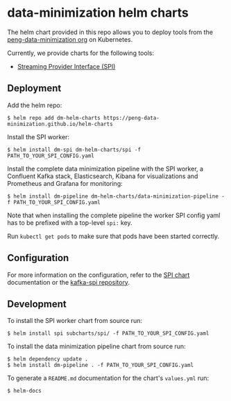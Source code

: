 # data-minimization helm charts

The helm chart provided in this repo allows you to deploy tools from the [peng-data-minimization org](https://github.com/peng-data-minimization) on Kubernetes.

Currently, we provide charts for the following tools:

- [Streaming Provider Interface (SPI)](https://github.com/peng-data-minimization/kafka-spi)

## Deployment

Add the helm repo:
```
$ helm repo add dm-helm-charts https://peng-data-minimization.github.io/helm-charts
```

Install the SPI worker:
```
$ helm install dm-spi dm-helm-charts/spi -f PATH_TO_YOUR_SPI_CONFIG.yaml
```

Install the complete data minimization pipeline with the SPI worker, a Confluent Kafka stack, Elasticsearch, Kibana for visualizations and Prometheus and Grafana for monitoring:
```
$ helm install dm-pipeline dm-helm-charts/data-minimization-pipeline -f PATH_TO_YOUR_SPI_CONFIG.yaml
```
Note that when installing the complete pipeline the worker SPI config yaml has to be prefixed with a top-level `spi:` key.

Run `kubectl get pods` to make sure that pods have been started correctly.


## Configuration

For more information on the configuration, refer to the [SPI chart](./charts/spi/README.md) documentation or the [kafka-spi repository](https://github.com/peng-data-minimization/kafka-spi).


## Development

To install the SPI worker chart from source run:
```
$ helm install spi subcharts/spi/ -f PATH_TO_YOUR_SPI_CONFIG.yaml
```

To install the data minimization pipeline chart from source run:
```
$ helm dependency update .
$ helm install dm-pipeline . -f PATH_TO_YOUR_SPI_CONFIG.yaml
```

To generate a `README.md` documentation for the chart's `values.yml` run:
```
$ helm-docs
```